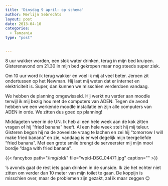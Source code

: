```yaml
---
title: 'Dinsdag 9 april: op schema'
author: Merlijn Sebrechts
layout: post
date: 2013-04-10
categories:
  - Tanzania
type: "post"


---
```

8 uur wakker worden, een slok water drinken, terug in mijn bed kruipen. Gisterenavond om 21.30 in mijn bed gekropen maar nog steeds super ziek.

Om 10 uur word ik terug wakker en voel ik mij al veel beter. Jeroen zit ondertussen op het Newman. Hij laat mij weten dat er internet en elektriciteit is. Super, dan kunnen we misschien verderdoen vandaag.

We hebben de planning omgewisseld. Hij werkt nu verder aan moodle terwijl ik mij bezig hou met de computers van ADEN. Tegen de avond hebben we een werkende moodle installatie en zijn alle computers van ADEN in orde. We zitten dus goed op planning!

Middageten weer in de UN. Ik heb al een hele week aan de kok zitten vragen of hij &#8220;fried banana&#8221; heeft. Al een hele week stelt hij mij teleur. Gisteren begon hij na de zoveelste vraag te lachen en zei hij &#8220;tomorrow I will make fried banana&#8221; en zie, vandaag is er wel degelijk mijn teergeliefde &#8220;fried banana&#8221;. Met een grote smile brengt de serveerster mij mijn mooi bordje &#8220;daga with fried banana&#8221;.

{{< fancybox path="/img/old/" file="wpid-DSC_04471.jpg"  caption="" >}}

&#8216;s avonds gaat de rest iets gaan drinken in de sunside. Ik zie het echter niet zitten om verder dan 10 meter van mijn toilet te gaan. De koppijn is misschien over, maar de problemen zijn gezakt, zal ik maar zeggen 😉


